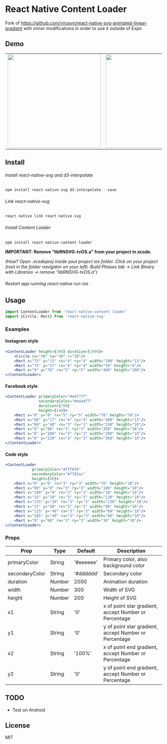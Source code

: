 # React Native Content Loader  

Fork of https://github.com/virusvn/react-native-svg-animated-linear-gradient with minor modifications in order to use it outside of Expo
## Demo
<table>
<tr><td>
<img src="https://raw.githubusercontent.com/virusvn/react-native-svg-animated-linear-gradient/master/images/demo-svg-animated-linear-gradient.gif" width="300"></td><td>
<img src="https://raw.githubusercontent.com/virusvn/react-native-svg-animated-linear-gradient/master/images/demo-svg-animated-linear-gradient-angle.gif" width="300">
</td>
</tr>
</table>

## Install

###### Install react-native-svg and d3-interpolate ######
```js
npm install react-native-svg d3-interpolate --save
```
###### Link react-native-svg ######
```js
react-native link react-native-svg
```
###### Install Content Loader ######
```js
npm install react-native-content-loader
```

**IMPORTANT: Remove “libRNSVG-tvOS.a” from your project in xcode.**

*(How? Open .xcodeproj inside yout project ios folder. Click on your project (root in the folder navigator on your left).
Build Phases tab -> Link Binary with Libraries -> remove “libRNSVG-tvOS.a”)*


###### Restart app running react-native run-ios ###### 

## Usage

```js
import ContentLoader from 'react-native-content-loader'
import {Circle, Rect} from 'react-native-svg'
```
### Examples

#### Instagram style
```jsx
<ContentLoader height={300} duration={1000}>
    <Circle cx="30" cy="30" r="30"/>
    <Rect x="75" y="13" rx="4" ry="4" width="100" height="13"/>
    <Rect x="75" y="37" rx="4" ry="4" width="50" height="8"/>
    <Rect x="0" y="70" rx="5" ry="5" width="400" height="200"/>
</ContentLoader>
```

#### Facebook style

```jsx
<ContentLoader primaryColor="#e8f7ff"
               secondaryColor="#4dadf7"
               duration={700}
               height={140}>
    <Rect x="0" y="0" rx="5" ry="5" width="70" height="70"/>
    <Rect x="80" y="17" rx="4" ry="4" width="300" height="13"/>
    <Rect x="80" y="40" rx="3" ry="3" width="250" height="10"/>
    <Rect x="0" y="80" rx="3" ry="3" width="350" height="10"/>
    <Rect x="0" y="100" rx="3" ry="3" width="200" height="10"/>
    <Rect x="0" y="120" rx="3" ry="3" width="360" height="10"/>
</ContentLoader>
```
#### Code style

```jsx
<ContentLoader
            primaryColor="#fff0f6"
            secondaryColor="#f783ac"
            height={80}>
    <Rect x="0" y="0" rx="3" ry="3" width="70" height="10"/>
    <Rect x="80" y="0" rx="3" ry="3" width="100" height="10"/>
    <Rect x="190" y="0" rx="3" ry="3" width="10" height="10"/>
    <Rect x="15" y="20" rx="3" ry="3" width="130" height="10"/>
    <Rect x="155" y="20" rx="3" ry="3" width="130" height="10"/>
    <Rect x="15" y="40" rx="3" ry="3" width="90" height="10"/>
    <Rect x="115" y="40" rx="3" ry="3" width="60" height="10"/>
    <Rect x="185" y="40" rx="3" ry="3" width="60" height="10"/>
    <Rect x="0" y="60" rx="3" ry="3" width="30" height="10"/>
</ContentLoader>
```
### Props

|Prop   |Type   |Default   |Description
|---|---|---|---|
|primaryColor   |String   |'#eeeeee'   |Primary color, also background color   |
|secondaryColor   |String   |'#dddddd'   |Secondary color   |
|duration   |Number   |2000   |Animation duration   |
|width   |Number   |300   |Width of SVG   |
|height   |Number   |200   |Height of SVG   |
|x1   |String   |'0'   |x of point star gradient, accept Number or Percentage   |
|y1   |String   |'0'   |y of point star gradient, accept Number or Percentage   |
|x2   |String   |'100%'   |x of point end gradient, accept Number or Percentage   |
|y2   |String   |'0'   |y of point end gradient, accept Number or Percentage   |

## TODO
- Test on Android

## License

MIT
